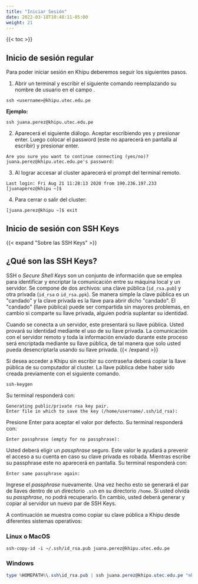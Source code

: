 ```yaml
---
title: "Iniciar Sesión"
date: 2022-03-18T10:48:11-05:00
weight: 21
---
```

{{< toc >}}
## Inicio de sesión regular

Para poder iniciar sesión en Khipu deberemos seguir los siguientes pasos. 

1. Abrir un terminal y escribir el siguiente comando reemplazando su nombre de usuario en el campo <username>. 

```shell
ssh <username>@khipu.utec.edu.pe
```

**Ejemplo:**

```shell
ssh juana.perez@khipu.utec.edu.pe
```

2. Aparecerá el siguiente diálogo. Aceptar escribiendo yes y presionar enter. Luego colocar el password (este no aparecerá en pantalla al escribir) y presionar enter.

```shell
Are you sure you want to continue connecting (yes/no)?
juana.perez@khipu.utec.edu.pe's password:
```

3. Al lograr accesar al cluster aparecerá el prompt del terminal remoto. 

```shell
Last login: Fri Aug 21 11:28:13 2020 from 190.236.197.233
[juanaperez@khipu ~]$
```

4. Para cerrar o salir del cluster:

```shell
[juana.perez@khipu ~]$ exit
```
## Inicio de sesión con SSH Keys

{{< expand "Sobre las SSH Keys" >}}
## ¿Qué son las SSH Keys?
SSH o *Secure Shell Keys* son un conjunto de información que se emplea para identificar  y encriptar la comunicación entre su máquina local y un servidor. Se compone de dos archivos: una clave pública (`id_rsa.pub`) y otra privada (`id_rsa` o `id_rsa.ppk`). Se manera simple la clave pública es un "candado" y la clave privada es la llave para abrir dicho "candado". El "candado" (llave pública) puede ser compartida sin mayores problemas, en cambio si comparte su llave privada, alguien podría suplantar su identidad.

Cuando se conecta a un servidor, este presentará su llave pública. Usted provará su identidad mediante el uso de su llave privada. La comunicación con el servidor remoto y toda la información enviado durante este proceso será encriptada mediante su llave pública, de tal manera que solo usted pueda desencriptarla usando su llave privada. 
{{< /expand >}}

Si desea acceder a Khipu sin escribir su contraseña deberá copiar la llave pública de su computador al cluster. La llave pública debe haber sido creada previamente con el siguiente comando.

```shell
ssh-keygen
```

Su terminal responderá con:

```shell
Generating public/private rsa key pair.
Enter file in which to save the key (/home/username/.ssh/id_rsa):
```

Presione Enter para aceptar el valor por defecto. Su terminal responderá con:

```shell
Enter passphrase (empty for no passphrase):
```

Usted deberá eligir un *passphrase* seguro. Este valor le ayudará a prevenir el acceso a su cuenta en caso su clave privada es robada. Mientras escribe su passphrase este no aparecerá en pantalla. Su terminal responderá con:

```shell
Enter same passphrase again:
```

Ingrese el *passphrase* nuevamente. Una vez hecho esto se generará el par de llaves dentro de un directorio `.ssh` en su directorio `/home`. Si usted olvida su *passphrase*, no podrá recuperarlo. En cambio, usted deberá generar y copiar al servidor un nuevo par de SSH Keys.

A continuación se muestra como copiar su clave pública a Khipu desde diferentes sistemas operativos:
### Linux o MacOS

```shell
ssh-copy-id -i ~/.ssh/id_rsa.pub juana.perez@khipu.utec.edu.pe
```

### Windows

```powershell
type %HOMEPATH%\.ssh\id_rsa.pub | ssh juana.perez@khipu.utec.edu.pe "mkdir .ssh; cat >> .ssh/authorized_keys"
```
